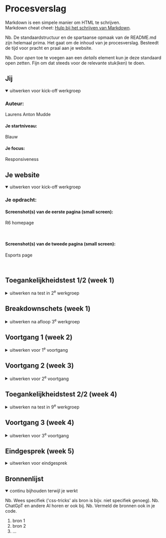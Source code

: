 # Procesverslag
Markdown is een simpele manier om HTML te schrijven.  
Markdown cheat cheet: [Hulp bij het schrijven van Markdown](https://github.com/adam-p/markdown-here/wiki/Markdown-Cheatsheet).

Nb. De standaardstructuur en de spartaanse opmaak van de README.md zijn helemaal prima. Het gaat om de inhoud van je procesverslag. Besteedt de tijd voor pracht en praal aan je website.

Nb. Door *open* toe te voegen aan een *details* element kun je deze standaard open zetten. Fijn om dat steeds voor de relevante stuk(ken) te doen.



## Jij

<details open>
  <summary>uitwerken voor kick-off werkgroep</summary>

  ### Auteur:
  Laurens Anton Mudde

  #### Je startniveau:
  Blauw

  #### Je focus:
  Responsiveness 
</details>





## Je website

<details open>
  <summary>uitwerken voor kick-off werkgroep</summary>

  ### Je opdracht:
  <a scr="https://www.ubisoft.com/en-gb/game/rainbow-six/siege"></a>

  #### Screenshot(s) van de eerste pagina (small screen): 
  <p>R6 homepage</p> 
  <img scr="./readme-images/R6_homepage.png/"> 
  

  #### Screenshot(s) van de tweede pagina (small screen):
  <p>Esports page</p>
  <img scr="./readme-images/Esports_page.png/">


</details>



## Toegankelijkheidstest 1/2 (week 1)

<details>
  <summary>uitwerken na test in 2<sup>e</sup> werkgroep</summary>

  ### Bevindingen
  Eerste notities:
  - Hij leest erg snel voor
  - H2 was slecht afgewerkt (kwam na elkaar), kan verwarrend zijn 
  - D’r is a h1 die ik niet kan zien -> voor goed ziende tekst weglaten die er wel is 	
  - Images zijn slecht beschreven 
  - Datum werd eerst voorgelezen voor titel (is dit beter of niet?) 

</details>



## Breakdownschets (week 1)

<details>
  <summary>uitwerken na afloop 3<sup>e</sup> werkgroep</summary>

  ### de hele pagina: 
  <img src="readme-images/BreakdownHelePagina.jpeg" width="375px" alt="breakdown van de hele pagina">

  ### dynamisch deel (bijv menu): 
  <img src="readme-images/BreakdownMenu.jpeg" width="375px" alt="breakdown van een dynamisch deel">

</details>





## Voortgang 1 (week 2)

<details>
  <summary>uitwerken voor 1<sup>e</sup> voortgang</summary>

  ### Stand van zaken
  hier dit ging goed & dit was lastig (neem ook screenshots op van delen van je website en code)


  ### Agenda voor meeting
  samen met je groepje opstellen

  | student 1      | student 2          | student 3    | student 4        |
  | ---            | ---                | ---          | ---              |
  | dit bespreken  | en dit             | en ik dit    | en dan ik dat    |
  | en dat ook nog | dit als er tijd is | nog een punt | dit wil ik zeker |
  | ...            | ...                | ...          | ...              |


  ### Verslag van meeting
  hier na afloop snel de uitkomsten van de meeting vastleggen

  - HTML validator 
  - Twee pagina's 

</details>





## Voortgang 2 (week 3)

<details>
  <summary>uitwerken voor 2<sup>e</sup> voortgang</summary>

  ### Stand van zaken
  hier dit ging goed & dit was lastig (neem ook screenshots op van delen van je website en code)


  ### Agenda voor meeting
  samen met je groepje opstellen

  | student 1      | student 2          | student 3    | student 4        |
  | ---            | ---                | ---          | ---              |
  | dit bespreken  | en dit             | en ik dit    | en dan ik dat    |
  | en dat ook nog | dit als er tijd is | nog een punt | dit wil ik zeker |
  | ...            | ...                | ...          | ...              |


  ### Verslag van meeting
  hier na afloop snel de uitkomsten van de meeting vastleggen
  - CSS animatie proberen
  - Nog steeds een menu in JS
  - Meer focus op toegankelijkheid
  - Tweede pagina meer uitwerken 

</details>





## Toegankelijkheidstest 2/2 (week 4)

<details>
  <summary>uitwerken na test in 9<sup>e</sup> werkgroep</summary>

  ### Bevindingen
  Lijst met je bevindingen die in de test naar voren kwamen (geef ook aan wat er verbeterd is):
  - Niet veel is verbetered 
  - Er zijn enkele vlakken waar ik nog zeer veel moet aan doen zoals "images"
  - Appereance and toegankelijkheid zijn nog erg laag
</details>





## Voortgang 3 (week 4)

<details>
  <summary>uitwerken voor 3<sup>e</sup> voortgang</summary>

  ### Stand van zaken
  hier dit ging goed & dit was lastig (neem ook screenshots op van delen van je website en code)


  ### Agenda voor meeting
  samen met je groepje opstellen

  | student 1      | student 2          | student 3    | student 4        |
  | ---            | ---                | ---          | ---              |
  | dit bespreken  | en dit             | en ik dit    | en dan ik dat    |
  | en dat ook nog | dit als er tijd is | nog een punt | dit wil ik zeker |
  | ...            | ...                | ...          | ...              |


  ### Verslag van meeting
  hier na afloop snel de uitkomsten van de meeting vastleggen

  - D'r zijn heel veel mogelijkheden voor meer accesibility die ik in de gaten moet houden
  - Ik persoonijk vind dat ik nog een stuk verder moet werken, waarschijnlijk herkansen zodat ik zelf tevreden kan zijn over mijn werk
  - Html, CSS beheers ik vrij redelijk, mijn JS daarentegen heb ik vermeden en is veel ruimte voor verbetering over 

</details>





## Eindgesprek (week 5)

<details>
  <summary>uitwerken voor eindgesprek</summary>

  ### Je uitkomst - karakteristiek screenshots:
  <img src="readme-images/TopScreen.png" width="375px" alt="uitomst opdracht 1">
  <img src="readme-images/MidScreen.png" width="375px" alt="uitomst opdracht 1">


  ### Dit ging goed/Heb ik geleerd: 
<p>Ik heb vrij goed met grid leren werken naar mijn mening</p>
  <img src="readme-images/BreakdownGrid.jpeg" width="375px" alt="Grid breakdown schets">
  <img src="readme-images/GridFooter.png" width="375px" alt="Een van de meerdere grids, deze keer in de footer">


  ### Dit was lastig/Is niet gelukt:
  <p> Er zijn verschillende dingen die niet gelukt zijn, hierbij een rijtje met foto's:</p>
  <ul>
    <li>CSS animatie</li>
    <li>Hamburger menu</li>
    <li>2e pagina afmaken</li>
    <li>Volledig responsive maken</li>
</ul>

  <img src="readme-images/CSSAnimatie.png" width="375px" alt="CSS animatie gefaald">
  <img src="readme-images/HamburgerMenu.png" width="375px" alt="R6 officiele hamburger menu">
  <img src="readme-images/TweedePagina.png" width="375px" alt="De niet af tweede pagina van mijn site">
  <img src="readme-images/NietResponsive.png" width="375px" alt="Foute in responsive bij de SE">
</details>





## Bronnenlijst

<details open>
  <summary>continu bijhouden terwijl je werkt</summary>

  Nb. Wees specifiek ('css-tricks' als bron is bijv. niet specifiek genoeg). 
  Nb. ChatGpT en andere AI horen er ook bij.
  Nb. Vermeld de bronnen ook in je code.

  1. bron 1
  2. bron 2
  3. ...

</details>